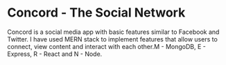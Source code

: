 # Concord -  The Social Network

Concord is a social media app with basic features similar to Facebook and Twitter. I have used MERN stack to implement features that allow users to connect, view content and interact with each other.M - MongoDB, E - Express, R - React and N - Node.
